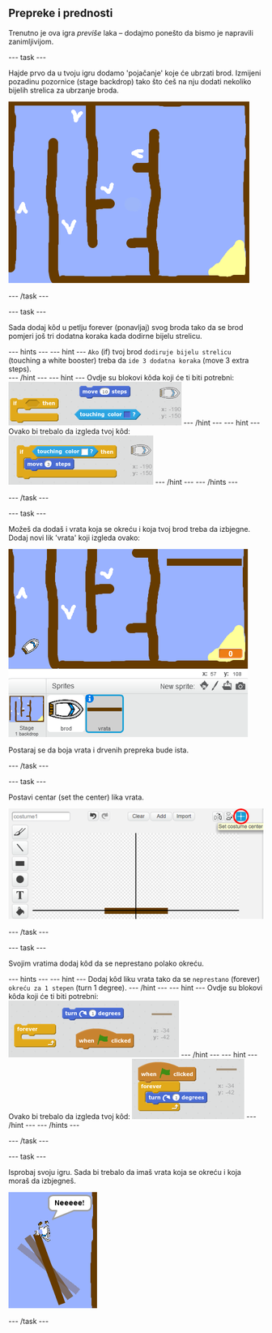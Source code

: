 ## Prepreke i prednosti

Trenutno je ova igra *previše* laka – dodajmo ponešto da bismo je napravili zanimljivijom.

\--- task \---

Hajde prvo da u tvoju igru dodamo 'pojačanje' koje će ubrzati brod. Izmijeni pozadinu pozornice (stage backdrop) tako što ćeš na nju dodati nekoliko bijelih strelica za ubrzanje broda.

![screenshot](images/boat-boost.png)

\--- /task \---

\--- task \---

Sada dodaj kôd u petlju forever (ponavljaj) svog broda tako da se brod pomjeri još tri dodatna koraka kada dodirne bijelu strelicu.

\--- hints \--- \--- hint \--- `Ako` (if) tvoj brod `dodiruje bijelu strelicu` (touching a white booster) treba da `ide 3 dodatna koraka` (move 3 extra steps).  
\--- /hint \--- \--- hint \--- Ovdje su blokovi kôda koji će ti biti potrebni: ![screenshot](images/boat-boost-blocks.png) \--- /hint \--- \--- hint \--- Ovako bi trebalo da izgleda tvoj kôd: ![screenshot](images/boat-boost-code.png) \--- /hint \--- \--- /hints \---

\--- /task \---

\--- task \---

Možeš da dodaš i vrata koja se okreću i koja tvoj brod treba da izbjegne. Dodaj novi lik 'vrata' koji izgleda ovako:

![screenshot](images/boat-gate.png)

Postaraj se da boja vrata i drvenih prepreka bude ista.

\--- /task \---

\--- task \---

Postavi centar (set the center) lika vrata.

![screenshot](images/boat-center.png)

\--- /task \---

\--- task \---

Svojim vratima dodaj kôd da se neprestano polako okreću.

\--- hints \--- \--- hint \--- Dodaj kôd liku vrata tako da se `neprestano` (forever) `okreću za 1 stepen` (turn 1 degree). \--- /hint \--- \--- hint \--- Ovdje su blokovi kôda koji će ti biti potrebni: ![screenshot](images/boat-spin-blocks.png) \--- /hint \--- \--- hint \--- Ovako bi trebalo da izgleda tvoj kôd: ![screenshot](images/boat-spin-code.png) \--- /hint \--- \--- /hints \---

\--- /task \---

\--- task \---

Isprobaj svoju igru. Sada bi trebalo da imaš vrata koja se okreću i koja moraš da izbjegneš.

![screenshot](images/boat-gate-test.png)

\--- /task \---